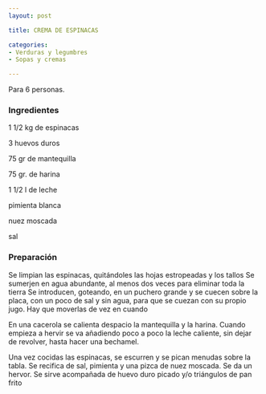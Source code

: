 ```yaml
---
layout: post

title: CREMA DE ESPINACAS

categories:
- Verduras y legumbres
- Sopas y cremas

---
```

Para 6 personas.

<h3>Ingredientes</h3>

1 1/2 kg de espinacas

3 huevos duros

75 gr de mantequilla

75 gr. de harina

1 1/2 l de leche

pimienta blanca

nuez moscada

sal

<h3>Preparación</h3>

Se limpian las espinacas, quitándoles las hojas estropeadas y los tallos Se sumerjen en agua abundante, al menos dos veces para eliminar toda la tierra Se introducen, goteando, en un puchero grande y se cuecen sobre la placa, con un poco de sal y sin agua, para que se cuezan con su propio jugo. Hay que moverlas de vez en cuando

En una cacerola se calienta despacio la mantequilla y la harina. Cuando empieza a hervir se va añadiendo poco a poco la leche caliente, sin dejar de revolver, hasta hacer una bechamel.

Una vez cocidas las espinacas, se escurren y se pican menudas sobre la tabla. Se recifica de sal, pimienta y una pizca de nuez moscada. Se da un hervor. Se sirve acompañada de huevo duro picado y/o triángulos de pan frito